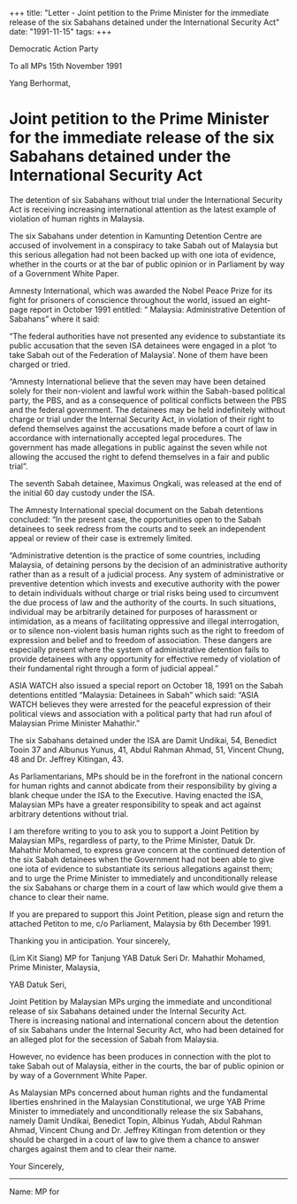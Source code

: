 +++ 
title: "Letter - Joint petition to the Prime Minister for the immediate release of the six Sabahans detained under the International Security Act"
date: "1991-11-15"
tags:
+++

Democratic Action Party

To all MPs									15th November 1991

Yang Berhormat,

# Joint petition to the Prime Minister for the immediate release of the six Sabahans detained under the International Security Act									

The detention of six Sabahans without trial under the International Security Act is receiving increasing international attention as the latest example of violation of human rights in Malaysia.</u>

The six Sabahans under detention in Kamunting Detention Centre are accused of involvement in a conspiracy to take Sabah out of Malaysia but this serious allegation had not been backed up with one iota of evidence, whether in the courts or at the bar of public opinion or in Parliament by way of a Government White Paper.

Amnesty International, which was awarded the Nobel Peace Prize for its fight for prisoners of conscience throughout the world, issued an eight-page report in October 1991 entitled: “ Malaysia: Administrative Detention of Sabahans” where it said:

“The federal authorities have not presented any evidence to substantiate its public accusation that the seven ISA detainees were engaged in a plot ‘to take Sabah out of the Federation of Malaysia’. None of them have been charged or tried.

“Amnesty International believe that the seven may have been detained solely for their non-violent and lawful work within the Sabah-based political party, the PBS, and as a consequence of political conflicts between the PBS and the federal government. The detainees may be held indefinitely without charge or trial under the Internal Security Act, in violation of their right to defend themselves against the accusations made before a court of law in accordance with internationally accepted legal procedures. The government has made allegations in public against the seven while not allowing the accused the right to defend themselves in a fair and public trial”.

The seventh Sabah detainee, Maximus Ongkali, was released at the end of the initial 60 day custody under the ISA.

The Amnesty International special document on the Sabah detentions concluded: “In the present case, the opportunities open to the Sabah detainees to seek redress from the courts and to seek an independent appeal or review of their case is extremely limited.

“Administrative detention is the practice of some countries, including Malaysia, of detaining persons by the decision of an administrative authority rather than as a result of a judicial process. Any system of administrative or preventive detention which invests and executive authority with the power to detain individuals without charge or trial risks being used to circumvent the due process of law and the authority of the courts. In such situations, individual may be arbitrarily detained for purposes of harassment or intimidation, as a means of facilitating oppressive and illegal interrogation, or to silence non-violent basis human rights such as the right to freedom of expression and belief and to freedom of association. These dangers are especially present where the system of administrative detention fails to provide detainees with any opportunity for effective remedy of violation of their fundamental right through a form of judicial appeal.”

ASIA WATCH also issued a special report on October 18, 1991 on the Sabah detentions entitled “Malaysia: Detainees in Sabah” which said: “ASIA WATCH believes they were arrested for the peaceful expression of their political views and association with a political party that had run afoul of Malaysian Prime Minister Mahathir.”

The six Sabahans detained under the ISA are Damit Undikai, 54, Benedict Tooin 37 and Albunus Yunus, 41, Abdul Rahman Ahmad, 51, Vincent Chung, 48 and Dr. Jeffrey Kitingan, 43.

As Parliamentarians, MPs should be in the forefront in the national concern for human rights and cannot abdicate from their responsibility by giving a blank cheque under the ISA to the Executive. Having enacted the ISA, Malaysian MPs have a greater responsibility to speak and act against arbitrary detentions without trial.

I am therefore writing to you to ask you to support a Joint Petition by Malaysian MPs, regardless of party, to the Prime Minister, Datuk Dr. Mahathir Mohamed, to express grave concern at the continued detention of the six Sabah detainees when the Government had not been able to give one iota of evidence to substantiate its serious allegations against them; and to urge the Prime Minister to immediately and unconditionally release the six Sabahans or charge them in a court of law which would give them a chance to clear their name.

If you are prepared to support this Joint Petition, please sign and return the attached Petiton to me, c/o Parliament, Malaysia by 6th December 1991.

Thanking you in anticipation.
Your sincerely,

(Lim Kit Siang)
MP for Tanjung
YAB Datuk Seri Dr. Mahathir Mohamed,
Prime Minister, 
Malaysia,

YAB Datuk Seri,

Joint Petition by Malaysian MPs urging the immediate and unconditional release of six Sabahans detained under the Internal Security Act.								
There is increasing national and international concern about the detention of six Sabahans under the Internal Security Act, who had been detained for an alleged plot for the secession of Sabah from Malaysia.

However, no evidence has been produces in connection with the plot to take Sabah out of Malaysia, either in the courts, the bar of public opinion or by way of a Government White Paper.

As Malaysian MPs concerned about human rights and the fundamental liberties enshrined in the Malaysian Constitutional, we urge YAB Prime Minister to immediately and unconditionally release the six Sabahans, namely Damit Undikai, Benedict Topin, Albinus Yudah, Abdul Rahman Ahmad, Vincent Chung and Dr. Jeffrey Kitingan from detention or they should be charged in a court of law to give them a chance to answer charges against them and to clear their name.

Your Sincerely,
__________________
Name:
MP for 

 
